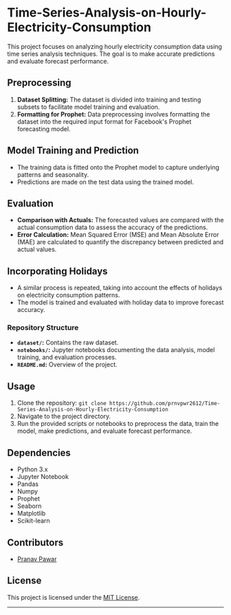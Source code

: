 # Time-Series-Analysis-on-Hourly-Electricity-Consumption

This project focuses on analyzing hourly electricity consumption data using time series analysis techniques. The goal is to make accurate predictions and evaluate forecast performance.

## Preprocessing
1. **Dataset Splitting:** The dataset is divided into training and testing subsets to facilitate model training and evaluation.
2. **Formatting for Prophet:** Data preprocessing involves formatting the dataset into the required input format for Facebook's Prophet forecasting model.

## Model Training and Prediction
- The training data is fitted onto the Prophet model to capture underlying patterns and seasonality.
- Predictions are made on the test data using the trained model.

## Evaluation
- **Comparison with Actuals:** The forecasted values are compared with the actual consumption data to assess the accuracy of the predictions.
- **Error Calculation:** Mean Squared Error (MSE) and Mean Absolute Error (MAE) are calculated to quantify the discrepancy between predicted and actual values.

## Incorporating Holidays
- A similar process is repeated, taking into account the effects of holidays on electricity consumption patterns.
- The model is trained and evaluated with holiday data to improve forecast accuracy.

### Repository Structure
- **`dataset/`:** Contains the raw dataset.
- **`notebooks/`:** Jupyter notebooks documenting the data analysis, model training, and evaluation processes.
- **`README.md`:** Overview of the project.

## Usage
1. Clone the repository: `git clone https://github.com/prnvpwr2612/Time-Series-Analysis-on-Hourly-Electricity-Consumption`
2. Navigate to the project directory.
3. Run the provided scripts or notebooks to preprocess the data, train the model, make predictions, and evaluate forecast performance.

## Dependencies
- Python 3.x
- Jupyter Notebook
- Pandas
- Numpy
- Prophet
- Seaborn
- Matplotlib
- Scikit-learn

## Contributors
- [Pranav Pawar](https://github.com/prnvpwr2612)

## License
This project is licensed under the [MIT License](LICENSE).

---
